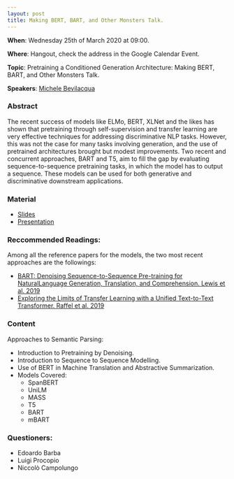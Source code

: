 ```yaml
---
layout: post
title: Making BERT, BART, and Other Monsters Talk.
---
```


**When**:  Wednesday 25th of March 2020 at 09:00.

**Where**: Hangout, check the address in the Google Calendar Event.

**Topic**: Pretraining a Conditioned Generation Architecture: Making BERT, BART, and Other Monsters Talk.

**Speakers**: [Michele Bevilacqua](https://twitter.com/MicheleBevila20)
### Abstract
The recent success of models like ELMo, BERT, XLNet and the likes has shown that pretraining through self-supervision and transfer 
learning are very effective techniques for addressing discriminative NLP tasks. However, this was not the case for many tasks 
involving generation, and the use of pretrained architectures brought but modest improvements. 
Two recent and concurrent approaches, BART and T5, aim to fill the gap by evaluating sequence-to-sequence pretraining tasks, 
in which the model has to output a sequence. These models can be used for both generative and discriminative downstream applications.


### Material
- [Slides](https://sapienzanlp.github.io/reading-group/material/2020-03-20-conditioned_generation_architectures/RG_2020___Pretrained_Generation.pdf)
- [Presentation](https://drive.google.com/file/d/1hJ9ordYMR8HcTqma4Sh9VlawzVrMjxBy/view?usp=sharing)

### Reccommended Readings:
Among all the reference papers for the models, the two most recent approaches are the followings:
- [BART: Denoising Sequence-to-Sequence Pre-training for NaturalLanguage Generation, Translation, and Comprehension. Lewis et al. 2019](https://arxiv.org/pdf/1910.13461.pdf)
- [Exploring the Limits of Transfer Learning with a Unified Text-to-Text Transformer. Raffel et al. 2019](https://arxiv.org/abs/1910.10683)

### Content
Approaches to Semantic Parsing:
- Introduction to Pretraining by Denoising.
- Introduction to Sequence to Sequence Modelling.
- Use of BERT in Machine Translation and Abstractive Summarization.
- Models Covered:
    - SpanBERT
    - UniLM
    - MASS
    - T5
    - BART
    - mBART
    
### Questioners:
- Edoardo Barba
- Luigi Procopio
- Niccolò Campolungo

